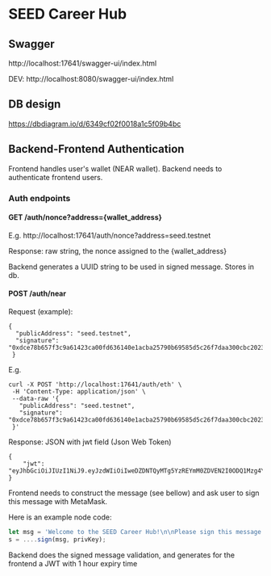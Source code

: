 # SEED Career Hub

## Swagger
http://localhost:17641/swagger-ui/index.html

DEV: http://localhost:8080/swagger-ui/index.html


## DB design
https://dbdiagram.io/d/6349cf02f0018a1c5f09b4bc


## Backend-Frontend Authentication

Frontend handles user's wallet (NEAR wallet).
Backend needs to authenticate frontend users.


### Auth endpoints
#### GET /auth/nonce?address={wallet_address}
E.g.
http://localhost:17641/auth/nonce?address=seed.testnet

Response: raw string, the nonce assigned to the {wallet_address}

Backend generates a UUID string to be used in signed message. Stores in db.


#### POST /auth/near
Request (example):
```shell
{
  "publicAddress": "seed.testnet",
  "signature": "0xdce78b657f3c9a61423ca00fd636140e1acba25790b69585d5c26f7daa300cbc2023a9c342c2348718f634549df9a606383ae2bc419df76314c7946c800dce6f1c"
 }
```

E.g.
```shell
curl -X POST 'http://localhost:17641/auth/eth' \
 -H 'Content-Type: application/json' \
 --data-raw '{
   "publicAddress": "seed.testnet",
   "signature": "0xdce78b657f3c9a61423ca00fd636140e1acba25790b69585d5c26f7daa300cbc2023a9c342c2348718f634549df9a606383ae2bc419df76314c7946c800dce6f1c"
 }'
```

Response: JSON with jwt field (Json Web Token) 
```shell
{
    "jwt": "eyJhbGciOiJIUzI1NiJ9.eyJzdWIiOiIweDZDNTQyMTg5YzREYmM0ZDVEN2I0ODQ1Mzg4YjhENTYxZjllMmU5NkIiLCJleHAiOjE2NjI0MTk2MzMsImlhdCI6MTY2MjQxNjAzM30.qgqSMfTr5SgGhpKKryMb98tNxHFENvwyGd8wbTPibwY"
}
```

Frontend needs to construct the message (see bellow) and ask user to sign this message with MetaMask.

Here is an example node code:
```javascript
let msg = 'Welcome to the SEED Career Hub!\n\nPlease sign this message for authentication on Career Hub.\nYour special nonce: ' + nonce
s = ....sign(msg, privKey);
```

Backend does the signed message validation, and generates for the frontend  a JWT with 1 hour expiry time

